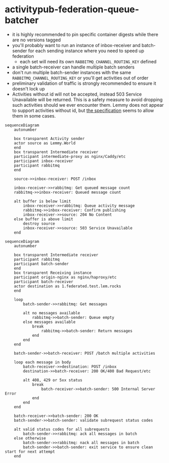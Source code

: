 # activitypub-federation-queue-batcher

- it is highly recommended to pin specific container digests while there are no versions tagged
- you'll probably want to run an instance of inbox-receiver and batch-sender for each sending instance where you need to speed up federation
  - each set will need its own `RABBITMQ_CHANNEL_ROUTING_KEY` defined
- a single batch-receiver can handle multiple batch senders
- don't run multiple batch-sender instances with the same `RABBITMQ_CHANNEL_ROUTING_KEY` or you'll get activities out of order
- preliminary validation of traffic is strongly recommended to ensure it doesn't lock up
- Activities without id will not be accepted, instead 503 Service Unavailable will be returned.
  This is a safety measure to avoid dropping such activities should we ever encounter them.
  Lemmy does not appear to support activities without id, but [the specification](https://www.w3.org/TR/activitypub/#server-to-server-interactions) seems to allow them in some cases.

```mermaid
sequenceDiagram
    autonumber

    box transparent Activity sender
    actor source as Lemmy.World
    end
    box transparent Intermediate receiver
    participant intermediate-proxy as nginx/Caddy/etc
    participant inbox-receiver
    participant rabbitmq
    end

    source->>inbox-receiver: POST /inbox

    inbox-receiver->>rabbitmq: Get queued message count
    rabbitmq->>inbox-receiver: Queued message count

    alt buffer is below limit
        inbox-receiver->>rabbitmq: Queue activity message
        rabbitmq->>inbox-receiver: Confirm publishing
        inbox-receiver->>source: 204 No Content
    else buffer is above limit
        destroy source
        inbox-receiver->>source: 503 Service Unavailable
    end
```

```mermaid
sequenceDiagram
    autonumber

    box transparent Intermediate receiver
    participant rabbitmq
    participant batch-sender
    end
    box transparent Receiving instance
    participant origin-nginx as nginx/haproxy/etc
    participant batch-receiver
    actor destination as 1.federated.test.lem.rocks
    end

    loop
        batch-sender->>rabbitmq: Get messages

        alt no messages available
            rabbitmq->>batch-sender: Queue empty
        else messages available
            break
                rabbitmq->>batch-sender: Return messages
            end
        end
    end

    batch-sender->>batch-receiver: POST /batch multiple activities

    loop each message in body
        batch-receiver->>destination: POST /inbox
        destination->>batch-receiver: 200 OK/400 Bad Request/etc

        alt 408, 429 or 5xx status
            break
                batch-receiver->>batch-sender: 500 Internal Server Error
            end
        end
    end

    batch-receiver->>batch-sender: 200 OK
    batch-sender->>batch-sender: validate subrequest status codes

    alt valid status codes for all subrequests
        batch-sender->>rabbitmq: ack all messages in batch
    else otherwise
        batch-sender->>rabbitmq: nack all messages in batch
        batch-sender->>batch-sender: exit service to ensure clean start for next attempt
    end
```
